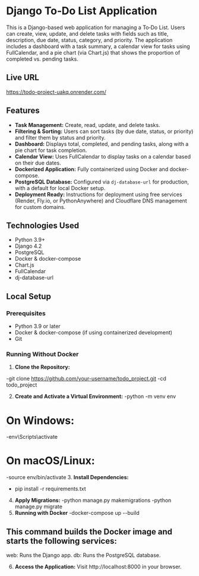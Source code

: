 # Django To‑Do List Application

This is a Django-based web application for managing a To‑Do List. Users can create, view, update, and delete tasks with fields such as title, description, due date, status, category, and priority. The application includes a dashboard with a task summary, a calendar view for tasks using FullCalendar, and a pie chart (via Chart.js) that shows the proportion of completed vs. pending tasks.
## Live URL

https://todo-project-uakq.onrender.com/

## Features

- **Task Management:** Create, read, update, and delete tasks.
- **Filtering & Sorting:** Users can sort tasks (by due date, status, or priority) and filter them by status and priority.
- **Dashboard:** Displays total, completed, and pending tasks, along with a pie chart for task completion.
- **Calendar View:** Uses FullCalendar to display tasks on a calendar based on their due dates.
- **Dockerized Application:** Fully containerized using Docker and docker-compose.
- **PostgreSQL Database:** Configured via `dj-database-url` for production, with a default for local Docker setup.
- **Deployment Ready:** Instructions for deployment using free services (Render, Fly.io, or PythonAnywhere) and Cloudflare DNS management for custom domains.

## Technologies Used

- Python 3.9+
- Django 4.2
- PostgreSQL
- Docker & docker-compose
- Chart.js
- FullCalendar
- dj-database-url

## Local Setup

### Prerequisites

- Python 3.9 or later
- Docker & docker-compose (if using containerized development)
- Git

### Running Without Docker

1. **Clone the Repository:**

-git clone https://github.com/your-username/todo_project.git
-cd todo_project

2. **Create and Activate a Virtual Environment:**
-python -m venv env
# On Windows:
-env\Scripts\activate
# On macOS/Linux:
-source env/bin/activate
3. **Install Dependencies:**
- pip install -r requirements.txt
4. **Apply Migrations:**
-python manage.py makemigrations
-python manage.py migrate
5. **Running with Docker**
-docker-compose up --build

## This command builds the Docker image and starts the following services:
web: Runs the Django app.
db: Runs the PostgreSQL database.

6. **Access the Application:**
Visit http://localhost:8000 in your browser.
